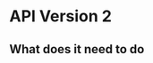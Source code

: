 # API Version 2

## What does it need to do

<!--

Create user X
Retrieve user
Update user
Delete user
Get user's posts
Get user's assignments
Get user's cohorts
Get user's invites
Get user's responses

Create cohort X
Retrieve users
Retrieve cohort (if public or member)
Update cohort (Admin+)
Delete cohort (Owner)

Create registration
Update registration (Admin+)
Delete registration (Separate routes: owner/admin, or self)

Create request
Retrieve requests
Accept/Deny request
Delete request

Create invite (Admin+)
Retrieve invites
Accept/Deny invite (Maybe auto-expire?)
Delete invite (Admin+)

Create post
Retrieve post
Retrieve posts
Retrieve posts in group
Delete post (Separate routes: owner/admin, or self)

Create assignment (Admin+)
Retrieve assignment
Retrieve assignments
Update assignment (Admin+)
Delete assignment (Admin+)

Create submission
Retrieve submission
Retrieve submissions by user
Retrieve submissions by assignment (Admin+)
Update submission
Delete submission (Admin+)

Create criteria
Retrieve criteria
Delete criteria

Save question
Unsave question

Create response
Retrieve response
Retrieve responses
Delete response
Delete responses

-->
